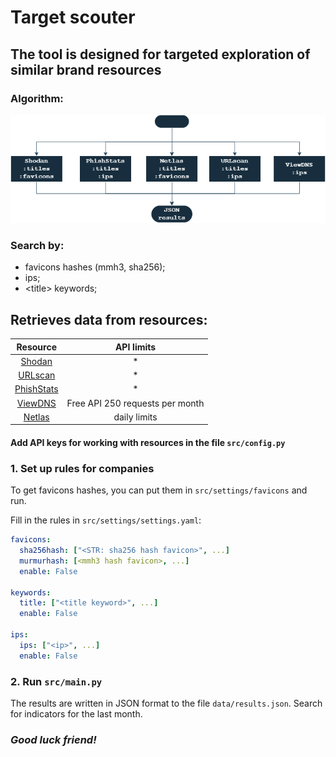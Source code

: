 # Target scouter

## The tool is designed for targeted exploration of similar brand resources

### Algorithm:
![img.png](scheme.png)

### Search by:
* favicons hashes (mmh3, sha256);
* ips;
* \<title\> keywords;

## Retrieves data from resources:
|                Resource                |           API limits            |
|:--------------------------------------:|:-------------------------------:|
|    [Shodan](https://www.shodan.io/)    |                *                |
|     [URLscan](https://urlscan.io/)     |                *                |
| [PhishStats](https://phishstats.info/) |                *                |
|    [ViewDNS](https://viewdns.info/)    | Free API 250 requests per month |
|      [Netlas](https://netlas.io/)      |          daily limits           ||


#### Add API keys for working with resources in the file `src/config.py`
### 1. Set up rules for companies
To get favicons hashes, you can put them in `src/settings/favicons` and run.

Fill in the rules in `src/settings/settings.yaml`:
```yaml
favicons:
  sha256hash: ["<STR: sha256 hash favicon>", ...]
  murmurhash: [<mmh3 hash favicon>, ...]
  enable: False

keywords:
  title: ["<title keyword>", ...]
  enable: False

ips:
  ips: ["<ip>", ...]
  enable: False
```
### 2. Run `src/main.py `
The results are written in JSON format to the file `data/results.json`. Search for indicators for the last month.

### _Good luck friend!_
